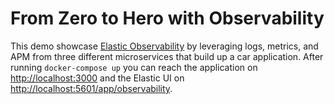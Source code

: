 # From Zero to Hero with Observability

This demo showcase [Elastic Observability](https://www.elastic.co/observability) by leveraging logs, metrics, and APM from three different microservices that build up a car application. After running `docker-compose up` you can reach the application on [http://localhost:3000](http://localhost:3000) and the Elastic UI on [http://localhost:5601/app/observability](http://localhost:5601/app/observability).